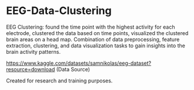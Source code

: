 # EEG-Data-Clustering
EEG Clustering: found the time point with the highest activity for each electrode, clustered the data based on time points, visualized the clustered brain areas on a head map. Combination of data preprocessing, feature extraction, clustering, and data visualization tasks to gain insights into the brain activity patterns.

https://www.kaggle.com/datasets/samnikolas/eeg-dataset?resource=download (Data Source)


Created for research and training purposes.
